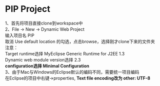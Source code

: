 # PIP Project

1、首先将项目直接clone到workspace中</br>
2、File -> New -> Dynamic Web Project</br>
   输入项目名 PIP</br>
   取消 Use default location 的勾选，点击browse，选择刚才clone下来的文件夹</br>
	注意：</br>
		Target runtime选择 MyEclipse Generic Runtime for J2EE 1.3</br>
		Dynamic web module version选择 2.3</br>
		<strong>configuration选择 Minimal Configuration</strong></br>
3、由于Mac与Windows的Eclipse默认的编码不同，需要统一项目编码</br>
	在Eclipse的项目中右键->properties, <strong>Text file encoding改为 other: UTF-8</strong></br>
